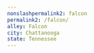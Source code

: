```yaml
---
﻿nonslashpermalink2: falcon
permalink2: /falcon/
alley: Falcon
city: Chattanooga
state: Tennessee
---
```

